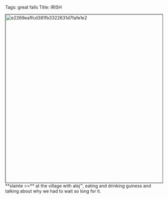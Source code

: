 Tags: great falls
Title: IRISH
  
<p><img src="https://objects.hbvu.su/blotpix/2010/10/23.jpeg" width=540 height=540 alt="e2269ea1fcd381fb3322631d7fafe1e2" border=1>
**slainte >>** at the village with alej™, eating and drinking guiness and talking about why we had to wait so long for it.